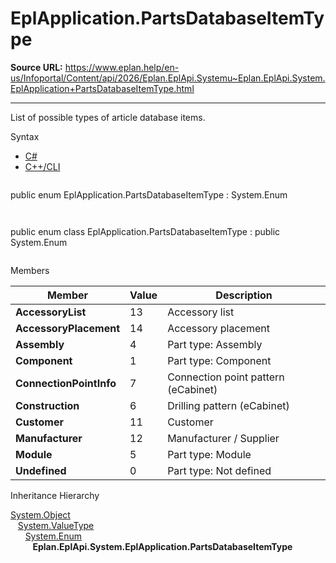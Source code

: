 # EplApplication.PartsDatabaseItemType

**Source URL:** https://www.eplan.help/en-us/Infoportal/Content/api/2026/Eplan.EplApi.Systemu~Eplan.EplApi.System.EplApplication+PartsDatabaseItemType.html

---

List of possible types of article database items.

Syntax

- [C#](#i-syntax-CS)
- [C++/CLI](#i-syntax-CPP2005)

```
```
public enum EplApplication.PartsDatabaseItemType : System.Enum
```
```

```
```
public enum class EplApplication.PartsDatabaseItemType : public System.Enum
```
```

Members

| Member | Value | Description |
| --- | --- | --- |
| **AccessoryList** | 13 | Accessory list |
| **AccessoryPlacement** | 14 | Accessory placement |
| **Assembly** | 4 | Part type: Assembly |
| **Component** | 1 | Part type: Component |
| **ConnectionPointInfo** | 7 | Connection point pattern (eCabinet) |
| **Construction** | 6 | Drilling pattern (eCabinet) |
| **Customer** | 11 | Customer |
| **Manufacturer** | 12 | Manufacturer / Supplier |
| **Module** | 5 | Part type: Module |
| **Undefined** | 0 | Part type: Not defined |

Inheritance Hierarchy

[System.Object](#)  
   [System.ValueType](#)  
      [System.Enum](#)  
         **Eplan.EplApi.System.EplApplication.PartsDatabaseItemType**
